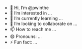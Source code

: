 - 👋 Hi, I’m @pwinthe
- 👀 I’m interested in ...
- 🌱 I’m currently learning ...
- 💞️ I’m looking to collaborate on ...
- 📫 How to reach me ...
- 😄 Pronouns: ...
- ⚡ Fun fact: ...

<!---
pwinthe/pwinthe is a ✨ special ✨ repository because its `README.md` (this file) appears on your GitHub profile.
You can click the Preview link to take a look at your changes.
--->
